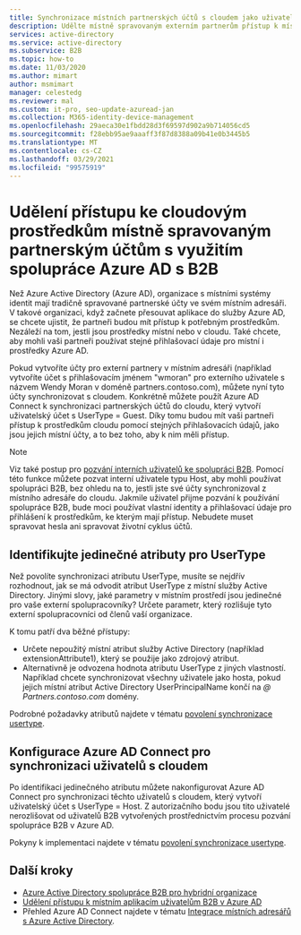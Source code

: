 ```yaml
---
title: Synchronizace místních partnerských účtů s cloudem jako uživatelé B2B – Azure AD
description: Udělte místně spravovaným externím partnerům přístup k místním i cloudovým prostředkům pomocí stejných přihlašovacích údajů ve spolupráci s Azure AD B2B.
services: active-directory
ms.service: active-directory
ms.subservice: B2B
ms.topic: how-to
ms.date: 11/03/2020
ms.author: mimart
author: msmimart
manager: celestedg
ms.reviewer: mal
ms.custom: it-pro, seo-update-azuread-jan
ms.collection: M365-identity-device-management
ms.openlocfilehash: 29aeca30e1fbdd28d3f69597d902a9b714056cd5
ms.sourcegitcommit: f28ebb95ae9aaaff3f87d8388a09b41e0b3445b5
ms.translationtype: MT
ms.contentlocale: cs-CZ
ms.lasthandoff: 03/29/2021
ms.locfileid: "99575919"
---
```

# <a name="grant-locally-managed-partner-accounts-access-to-cloud-resources-using-azure-ad-b2b-collaboration"></a>Udělení přístupu ke cloudovým prostředkům místně spravovaným partnerským účtům s využitím spolupráce Azure AD s B2B

Než Azure Active Directory (Azure AD), organizace s místními systémy identit mají tradičně spravované partnerské účty ve svém místním adresáři. V takové organizaci, když začnete přesouvat aplikace do služby Azure AD, se chcete ujistit, že partneři budou mít přístup k potřebným prostředkům. Nezáleží na tom, jestli jsou prostředky místní nebo v cloudu. Také chcete, aby mohli vaši partneři používat stejné přihlašovací údaje pro místní i prostředky Azure AD. 

Pokud vytvoříte účty pro externí partnery v místním adresáři (například vytvoříte účet s přihlašovacím jménem "wmoran" pro externího uživatele s názvem Wendy Moran v doméně partners.contoso.com), můžete nyní tyto účty synchronizovat s cloudem. Konkrétně můžete použít Azure AD Connect k synchronizaci partnerských účtů do cloudu, který vytvoří uživatelský účet s UserType = Guest. Díky tomu budou mít vaši partneři přístup k prostředkům cloudu pomocí stejných přihlašovacích údajů, jako jsou jejich místní účty, a to bez toho, aby k nim měli přístup.

> [!NOTE]
> Viz také postup pro [pozvání interních uživatelů ke spolupráci B2B](invite-internal-users.md). Pomocí této funkce můžete pozvat interní uživatele typu Host, aby mohli používat spolupráci B2B, bez ohledu na to, jestli jste své účty synchronizoval z místního adresáře do cloudu. Jakmile uživatel přijme pozvání k používání spolupráce B2B, bude moci používat vlastní identity a přihlašovací údaje pro přihlášení k prostředkům, ke kterým mají přístup. Nebudete muset spravovat hesla ani spravovat životní cyklus účtů.

## <a name="identify-unique-attributes-for-usertype"></a>Identifikujte jedinečné atributy pro UserType

Než povolíte synchronizaci atributu UserType, musíte se nejdřív rozhodnout, jak se má odvodit atribut UserType z místní služby Active Directory. Jinými slovy, jaké parametry v místním prostředí jsou jedinečné pro vaše externí spolupracovníky? Určete parametr, který rozlišuje tyto externí spolupracovníci od členů vaší organizace.

K tomu patří dva běžné přístupy:

- Určete nepoužitý místní atribut služby Active Directory (například extensionAttribute1), který se použije jako zdrojový atribut. 
- Alternativně je odvozena hodnota atributu UserType z jiných vlastností. Například chcete synchronizovat všechny uživatele jako hosta, pokud jejich místní atribut Active Directory UserPrincipalName končí na *\@ Partners.contoso.com* domény.
 
Podrobné požadavky atributů najdete v tématu [povolení synchronizace usertype](../hybrid/how-to-connect-sync-change-the-configuration.md#enable-synchronization-of-usertype). 

## <a name="configure-azure-ad-connect-to-sync-users-to-the-cloud"></a>Konfigurace Azure AD Connect pro synchronizaci uživatelů s cloudem

Po identifikaci jedinečného atributu můžete nakonfigurovat Azure AD Connect pro synchronizaci těchto uživatelů s cloudem, který vytvoří uživatelský účet s UserType = Host. Z autorizačního bodu jsou tito uživatelé nerozlišovat od uživatelů B2B vytvořených prostřednictvím procesu pozvání spolupráce B2B v Azure AD.

Pokyny k implementaci najdete v tématu [povolení synchronizace usertype](../hybrid/how-to-connect-sync-change-the-configuration.md#enable-synchronization-of-usertype).

## <a name="next-steps"></a>Další kroky

- [Azure Active Directory spolupráce B2B pro hybridní organizace](hybrid-organizations.md)
- [Udělení přístupu k místním aplikacím uživatelům B2B v Azure AD](hybrid-cloud-to-on-premises.md)
- Přehled Azure AD Connect najdete v tématu [Integrace místních adresářů s Azure Active Directory](../hybrid/whatis-hybrid-identity.md).

